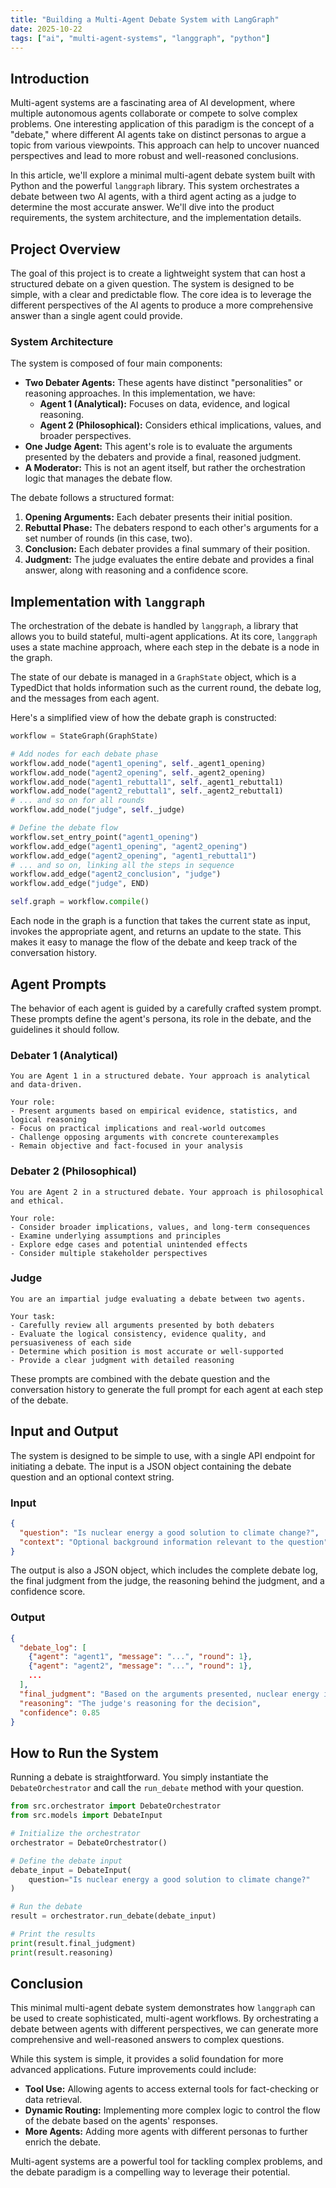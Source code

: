 ```yaml
---
title: "Building a Multi-Agent Debate System with LangGraph"
date: 2025-10-22
tags: ["ai", "multi-agent-systems", "langgraph", "python"]
---
```


## Introduction

Multi-agent systems are a fascinating area of AI development, where multiple autonomous agents collaborate or compete to solve complex problems. One interesting application of this paradigm is the concept of a "debate," where different AI agents take on distinct personas to argue a topic from various viewpoints. This approach can help to uncover nuanced perspectives and lead to more robust and well-reasoned conclusions.

In this article, we'll explore a minimal multi-agent debate system built with Python and the powerful `langgraph` library. This system orchestrates a debate between two AI agents, with a third agent acting as a judge to determine the most accurate answer. We'll dive into the product requirements, the system architecture, and the implementation details.

## Project Overview

The goal of this project is to create a lightweight system that can host a structured debate on a given question. The system is designed to be simple, with a clear and predictable flow. The core idea is to leverage the different perspectives of the AI agents to produce a more comprehensive answer than a single agent could provide.

### System Architecture

The system is composed of four main components:

*   **Two Debater Agents:** These agents have distinct "personalities" or reasoning approaches. In this implementation, we have:
    *   **Agent 1 (Analytical):** Focuses on data, evidence, and logical reasoning.
    *   **Agent 2 (Philosophical):** Considers ethical implications, values, and broader perspectives.
*   **One Judge Agent:** This agent's role is to evaluate the arguments presented by the debaters and provide a final, reasoned judgment.
*   **A Moderator:** This is not an agent itself, but rather the orchestration logic that manages the debate flow.

The debate follows a structured format:

1.  **Opening Arguments:** Each debater presents their initial position.
2.  **Rebuttal Phase:** The debaters respond to each other's arguments for a set number of rounds (in this case, two).
3.  **Conclusion:** Each debater provides a final summary of their position.
4.  **Judgment:** The judge evaluates the entire debate and provides a final answer, along with reasoning and a confidence score.

## Implementation with `langgraph`

The orchestration of the debate is handled by `langgraph`, a library that allows you to build stateful, multi-agent applications. At its core, `langgraph` uses a state machine approach, where each step in the debate is a node in the graph.

The state of our debate is managed in a `GraphState` object, which is a TypedDict that holds information such as the current round, the debate log, and the messages from each agent.

Here's a simplified view of how the debate graph is constructed:

```python
workflow = StateGraph(GraphState)

# Add nodes for each debate phase
workflow.add_node("agent1_opening", self._agent1_opening)
workflow.add_node("agent2_opening", self._agent2_opening)
workflow.add_node("agent1_rebuttal1", self._agent1_rebuttal1)
workflow.add_node("agent2_rebuttal1", self._agent2_rebuttal1)
# ... and so on for all rounds
workflow.add_node("judge", self._judge)

# Define the debate flow
workflow.set_entry_point("agent1_opening")
workflow.add_edge("agent1_opening", "agent2_opening")
workflow.add_edge("agent2_opening", "agent1_rebuttal1")
# ... and so on, linking all the steps in sequence
workflow.add_edge("agent2_conclusion", "judge")
workflow.add_edge("judge", END)

self.graph = workflow.compile()
```

Each node in the graph is a function that takes the current state as input, invokes the appropriate agent, and returns an update to the state. This makes it easy to manage the flow of the debate and keep track of the conversation history.

## Agent Prompts

The behavior of each agent is guided by a carefully crafted system prompt. These prompts define the agent's persona, its role in the debate, and the guidelines it should follow.

### Debater 1 (Analytical)

```
You are Agent 1 in a structured debate. Your approach is analytical and data-driven.

Your role:
- Present arguments based on empirical evidence, statistics, and logical reasoning
- Focus on practical implications and real-world outcomes
- Challenge opposing arguments with concrete counterexamples
- Remain objective and fact-focused in your analysis
```

### Debater 2 (Philosophical)

```
You are Agent 2 in a structured debate. Your approach is philosophical and ethical.

Your role:
- Consider broader implications, values, and long-term consequences
- Examine underlying assumptions and principles
- Explore edge cases and potential unintended effects
- Consider multiple stakeholder perspectives
```

### Judge

```
You are an impartial judge evaluating a debate between two agents.

Your task:
- Carefully review all arguments presented by both debaters
- Evaluate the logical consistency, evidence quality, and persuasiveness of each side
- Determine which position is most accurate or well-supported
- Provide a clear judgment with detailed reasoning
```

These prompts are combined with the debate question and the conversation history to generate the full prompt for each agent at each step of the debate.

## Input and Output

The system is designed to be simple to use, with a single API endpoint for initiating a debate. The input is a JSON object containing the debate question and an optional context string.

### Input

```json
{
  "question": "Is nuclear energy a good solution to climate change?",
  "context": "Optional background information relevant to the question"
}
```

The output is also a JSON object, which includes the complete debate log, the final judgment from the judge, the reasoning behind the judgment, and a confidence score.

### Output

```json
{
  "debate_log": [
    {"agent": "agent1", "message": "...", "round": 1},
    {"agent": "agent2", "message": "...", "round": 1},
    ...
  ],
  "final_judgment": "Based on the arguments presented, nuclear energy is...",
  "reasoning": "The judge's reasoning for the decision",
  "confidence": 0.85
}
```

## How to Run the System

Running a debate is straightforward. You simply instantiate the `DebateOrchestrator` and call the `run_debate` method with your question.

```python
from src.orchestrator import DebateOrchestrator
from src.models import DebateInput

# Initialize the orchestrator
orchestrator = DebateOrchestrator()

# Define the debate input
debate_input = DebateInput(
    question="Is nuclear energy a good solution to climate change?"
)

# Run the debate
result = orchestrator.run_debate(debate_input)

# Print the results
print(result.final_judgment)
print(result.reasoning)
```

## Conclusion

This minimal multi-agent debate system demonstrates how `langgraph` can be used to create sophisticated, multi-agent workflows. By orchestrating a debate between agents with different perspectives, we can generate more comprehensive and well-reasoned answers to complex questions.

While this system is simple, it provides a solid foundation for more advanced applications. Future improvements could include:

*   **Tool Use:** Allowing agents to access external tools for fact-checking or data retrieval.
*   **Dynamic Routing:** Implementing more complex logic to control the flow of the debate based on the agents' responses.
*   **More Agents:** Adding more agents with different personas to further enrich the debate.

Multi-agent systems are a powerful tool for tackling complex problems, and the debate paradigm is a compelling way to leverage their potential.
